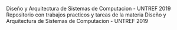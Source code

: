 Diseño y Arquitectura de Sistemas de Computacion - UNTREF 2019
Repositorio con trabajos practicos y tareas de la materia Diseño y Arquitectura de Sistemas de Computacion - UNTREF 2019